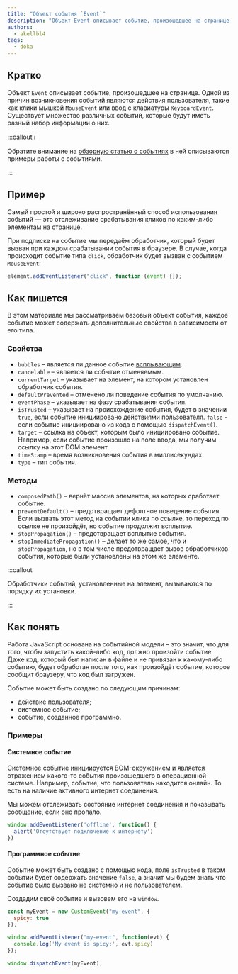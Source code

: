 ```yaml
---
title: "Объект события `Event`"
description: "Объект Event описывает событие, произошедшее на странице, например, клики мышкой или ввод с клавиатуры"
authors:
  - akellbl4
tags:
  - doka
---
```


## Кратко

Объект `Event` описывает событие, произошедшее на странице. Одной из причин возникновения событий являются действия пользователя, такие как клики мышкой `MouseEvent` или ввод с клавиатуры `KeyboardEvent`. Существует множество различных событий, которые будут иметь разный набор информации о них.

:::callout ℹ️

Обратите внимание на [обзорную статью о событиях](https://doka.guide/js/events/) в ней описываются примеры работы с событиями.

:::

## Пример

Самый простой и широко распространённый способ использования событий — это отслеживание срабатывания кликов по каким-либо элементам на странице.

При подписке на событие мы передаём обработчик, который будет вызван при каждом срабатывании события в браузере. В случае, когда происходит событие типа `click`, обработчик будет вызван с событием `MouseEvent`:

```js
element.addEventListener("click", function (event) {});
```

## Как пишется

В этом материале мы рассматриваем базовый объект события, каждое событие может содержать дополнительные свойства в зависимости от его типа.

### Свойства

- `bubbles` – является ли данное событие [всплывающим](/js/events/#vsplytie-sobytiy).
- `cancelable` – является ли событие отменяемым.
- `currentTarget` – указывает на элемент, на котором установлен обработчик события.
- `defaultPrevented` – отменено ли поведение события по умолчанию.
- `eventPhase` – указывает на фазу срабатывания события.
- `isTrusted` – указывает на происхождение события, будет в значении `true`, если событие инициировано действиями пользователя. `false` - если событие инициировано из кода с помощью `dispatchEvent()`.
- `target` – ссылка на объект, которым было инициировано событие. Например, если событие произошло на поле ввода, мы получим ссылку на этот DOM элемент.
- `timeStamp` – время возникновения события в миллисекундах.
- `type` – тип события.

### Методы

- `composedPath()` – вернёт массив элементов, на которых сработает событие.
- `preventDefault()` – предотвращает дефолтное поведение события. Если вызвать этот метод на событии  клика по ссылке, то переход по ссылке не произойдёт, но событие продолжит всплытие.
- `stopPropagation()` – предотвращает всплытие события.
- `stopImmediatePropagation()` – делает то же самое, что и `stopPropagation`, но в том числе предотвращает вызов обработчиков события, которые были установлены на этом же элементе.

:::callout

Обработчики событий, установленные на элемент, вызываются по порядку их установки.

:::

## Как понять

Работа JavaScript основана на событийной модели – это значит, что для того, чтобы запустить какой-либо код, должно произойти событие. Даже код, который был написан в файле и не привязан к какому-либо событию, будет обработан после того, как произойдёт событие, которое сообщит браузеру, что код был загружен.

Событие может быть создано по следующим причинам:

- действие пользователя;
- системное событие;
- событие, созданное программно.

### Примеры

#### Системное событие

Системное событие инициируется BOM-окружением и является отражением какого-то события произошедшего в операционной системе. Например, событие, что пользователь находится онлайн. То есть на наличие активного интернет соединения.

Мы можем отслеживать состояние интернет соединения и показывать сообщение, если оно пропало.

```js
window.addEventListener('offline', function() {
  alert('Отсутствует подключение к интернету')
})
```

#### Программное событие

Событие может быть создано с помощью кода, поле `isTrusted` в таком событии будет содержать значение `false`, а значит мы будем знать что событие было вызвано не системно и не пользователем.

Создадим своё событие и вызовем его на `window`.

```js
const myEvent = new CustomEvent("my-event", {
  spicy: true
});

window.addEventListener("my-event", function(evt) {
  console.log('My event is spicy:', evt.spicy)
});

window.dispatchEvent(myEvent);
```
